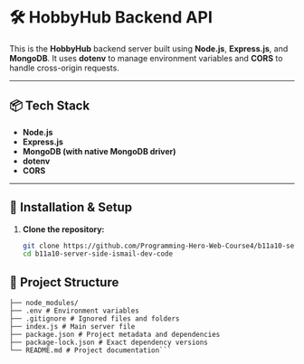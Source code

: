 # 🛠️ HobbyHub Backend API

This is the **HobbyHub** backend server built using **Node.js**, **Express.js**, and **MongoDB**. It uses **dotenv** to manage environment variables and **CORS** to handle cross-origin requests.

---

## 📦 Tech Stack

- **Node.js**
- **Express.js**
- **MongoDB (with native MongoDB driver)**
- **dotenv**
- **CORS**

---

## 🔧 Installation & Setup

1. **Clone the repository:**
   ```bash
   git clone https://github.com/Programming-Hero-Web-Course4/b11a10-server-side-ismail-dev-code
   cd b11a10-server-side-ismail-dev-code
   
## 📁 Project Structure

```HOBBYHUB-BACKEND/
├── node_modules/
├── .env # Environment variables
├── .gitignore # Ignored files and folders
├── index.js # Main server file
├── package.json # Project metadata and dependencies
├── package-lock.json # Exact dependency versions
└── README.md # Project documentation```




